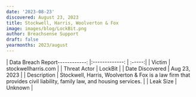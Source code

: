 ```yaml
---
date: '2023-08-23'
discovered: August 23, 2023
title: Stockwell, Harris, Woolverton & Fox
image: images/blog/LockBit.png
author: Breachsense Support
draft: false
yearmonths: 2023/august
---
```


| Data Breach Report------------:     |:-------------:    | :-----:|
| Victim      | stockwellharris.com      | 
| Threat Actor      | LockBit      | 
| Date Discovered      | Aug 23, 2023      | 
| Description      | Stockwell, Harris, Woolverton & Fox is a law firm that provides civil liability, family law, and housing services.      | 
| Leak Size      | Unknown      | 

